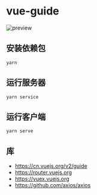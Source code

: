 # vue-guide

![preview](./screenshot/preview.gif)

## 安装依赖包
```
yarn
```

## 运行服务器
```
yarn service
```

## 运行客户端
```
yarn serve
```

## 库
* https://cn.vuejs.org/v2/guide
* https://router.vuejs.org
* https://vuex.vuejs.org
* https://github.com/axios/axios
